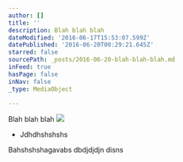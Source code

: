 ```yaml
---
author: []
title: ''
description: Blah blah blah
dateModified: '2016-06-17T15:53:07.599Z'
datePublished: '2016-06-20T00:29:21.645Z'
starred: false
sourcePath: _posts/2016-06-20-blah-blah-blah.md
inFeed: true
hasPage: false
inNav: false
_type: MediaObject

---
```

Blah blah blah
![](https://the-grid-user-content.s3-us-west-2.amazonaws.com/5c0d488a-e8d8-4298-afc0-c7d676fff37b.jpg)

* Jdhdhshshshs

Bahshshshagavabs dbdjdjdjn disns